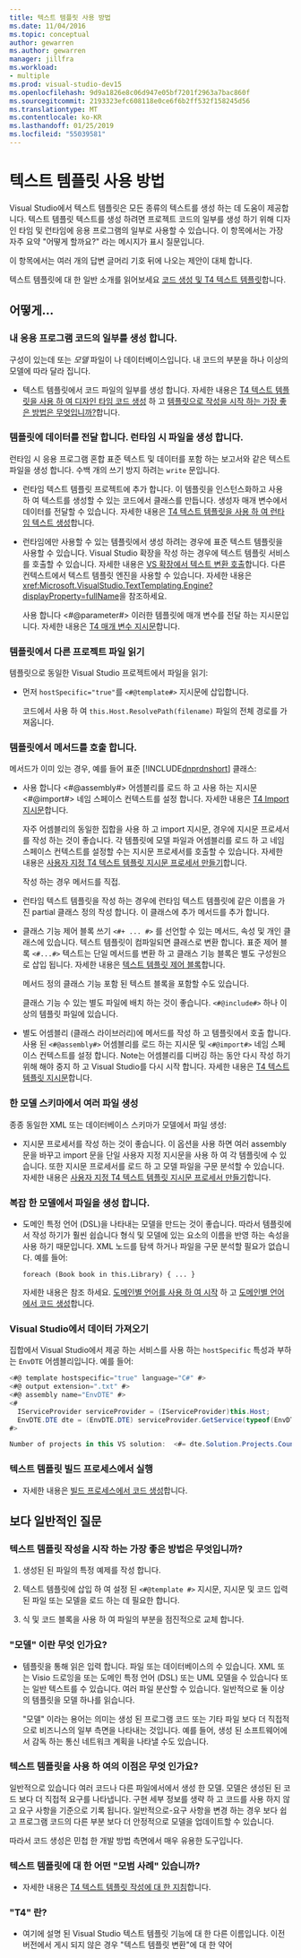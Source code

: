 ```yaml
---
title: 텍스트 템플릿 사용 방법
ms.date: 11/04/2016
ms.topic: conceptual
author: gewarren
ms.author: gewarren
manager: jillfra
ms.workload:
- multiple
ms.prod: visual-studio-dev15
ms.openlocfilehash: 9d9a1826e8c06d947e05bf7201f2963a7bac860f
ms.sourcegitcommit: 2193323efc608118e0ce6f6b2ff532f158245d56
ms.translationtype: MT
ms.contentlocale: ko-KR
ms.lasthandoff: 01/25/2019
ms.locfileid: "55039581"
---
```

# <a name="how-to--with-text-templates"></a>텍스트 템플릿 사용 방법
Visual Studio에서 텍스트 템플릿은 모든 종류의 텍스트를 생성 하는 데 도움이 제공합니다. 텍스트 템플릿 텍스트를 생성 하려면 프로젝트 코드의 일부를 생성 하기 위해 디자인 타임 및 런타임에 응용 프로그램의 일부로 사용할 수 있습니다. 이 항목에서는 가장 자주 요약 "어떻게 할까요?" 라는 메시지가 표시 질문입니다.

 이 항목에서는 여러 개의 답변 글머리 기호 뒤에 나오는 제안이 대체 합니다.

 텍스트 템플릿에 대 한 일반 소개를 읽어보세요 [코드 생성 및 T4 텍스트 템플릿](../modeling/code-generation-and-t4-text-templates.md)합니다.

## <a name="how-to-"></a>어떻게...

### <a name="generate-part-of-my-application-code"></a>내 응용 프로그램 코드의 일부를 생성 합니다.
 구성이 있는데 또는 *모델* 파일이 나 데이터베이스입니다. 내 코드의 부분을 하나 이상의 모델에 따라 달라 집니다.

-   텍스트 템플릿에서 코드 파일의 일부를 생성 합니다. 자세한 내용은 [T4 텍스트 템플릿을 사용 하 여 디자인 타임 코드 생성](../modeling/design-time-code-generation-by-using-t4-text-templates.md) 하 고 [템플릿으로 작성을 시작 하는 가장 좋은 방법은 무엇입니까?](#starting)합니다.

### <a name="generate-files-at-run-time-passing-data-into-the-template"></a>템플릿에 데이터를 전달 합니다. 런타임 시 파일을 생성 합니다.
 런타임 시 응용 프로그램 혼합 표준 텍스트 및 데이터를 포함 하는 보고서와 같은 텍스트 파일을 생성 합니다. 수백 개의 쓰기 방지 하려는 `write` 문입니다.

-   런타임 텍스트 템플릿 프로젝트에 추가 합니다. 이 템플릿을 인스턴스화하고 사용 하 여 텍스트를 생성할 수 있는 코드에서 클래스를 만듭니다. 생성자 매개 변수에서 데이터를 전달할 수 있습니다. 자세한 내용은 [T4 텍스트 템플릿을 사용 하 여 런타임 텍스트 생성](../modeling/run-time-text-generation-with-t4-text-templates.md)합니다.

-   런타임에만 사용할 수 있는 템플릿에서 생성 하려는 경우에 표준 텍스트 템플릿을 사용할 수 있습니다. Visual Studio 확장을 작성 하는 경우에 텍스트 템플릿 서비스를 호출할 수 있습니다. 자세한 내용은 [VS 확장에서 텍스트 변환 호출](../modeling/invoking-text-transformation-in-a-vs-extension.md)합니다. 다른 컨텍스트에서 텍스트 템플릿 엔진을 사용할 수 있습니다. 자세한 내용은 <xref:Microsoft.VisualStudio.TextTemplating.Engine?displayProperty=fullName>을 참조하세요.

     사용 합니다 \<#@parameter#> 이러한 템플릿에 매개 변수를 전달 하는 지시문입니다. 자세한 내용은 [T4 매개 변수 지시문](../modeling/t4-parameter-directive.md)합니다.

### <a name="read-another-project-file-from-a-template"></a>템플릿에서 다른 프로젝트 파일 읽기
 템플릿으로 동일한 Visual Studio 프로젝트에서 파일을 읽기:

-   먼저 `hostSpecific="true"`를 `<#@template#>` 지시문에 삽입합니다.

     코드에서 사용 하 여 `this.Host.ResolvePath(filename)` 파일의 전체 경로를 가져옵니다.

### <a name="invoke-methods-from-a-template"></a>템플릿에서 메서드를 호출 합니다.
 메서드가 이미 있는 경우, 예를 들어 표준 [!INCLUDE[dnprdnshort](../code-quality/includes/dnprdnshort_md.md)] 클래스:

- 사용 합니다 \<#@assembly#> 어셈블리를 로드 하 고 사용 하는 지시문 \<#@import#> 네임 스페이스 컨텍스트를 설정 합니다. 자세한 내용은 [T4 Import 지시문](../modeling/t4-import-directive.md)합니다.

   자주 어셈블리의 동일한 집합을 사용 하 고 import 지시문, 경우에 지시문 프로세서를 작성 하는 것이 좋습니다. 각 템플릿에 모델 파일과 어셈블리를 로드 하 고 네임 스페이스 컨텍스트를 설정할 수는 지시문 프로세서를 호출할 수 있습니다. 자세한 내용은 [사용자 지정 T4 텍스트 템플릿 지시문 프로세서 만들기](../modeling/creating-custom-t4-text-template-directive-processors.md)합니다.

  작성 하는 경우 메서드를 직접.

- 런타임 텍스트 템플릿을 작성 하는 경우에 런타임 텍스트 템플릿에 같은 이름을 가진 partial 클래스 정의 작성 합니다. 이 클래스에 추가 메서드를 추가 합니다.

- 클래스 기능 제어 블록 쓰기 `<#+ ... #>` 를 선언할 수 있는 메서드, 속성 및 개인 클래스에 있습니다. 텍스트 템플릿이 컴파일되면 클래스로 변환 합니다. 표준 제어 블록 `<#...#>` 텍스트는 단일 메서드를 변환 하 고 클래스 기능 블록은 별도 구성원으로 삽입 됩니다. 자세한 내용은 [텍스트 템플릿 제어 블록](../modeling/text-template-control-blocks.md)합니다.

   메서드 정의 클래스 기능 포함 된 텍스트 블록을 포함할 수도 있습니다.

   클래스 기능 수 있는 별도 파일에 배치 하는 것이 좋습니다. `<#@include#>` 하나 이상의 템플릿 파일에 있습니다.

- 별도 어셈블리 (클래스 라이브러리)에 메서드를 작성 하 고 템플릿에서 호출 합니다. 사용 된 `<#@assembly#>` 어셈블리를 로드 하는 지시문 및 `<#@import#>` 네임 스페이스 컨텍스트를 설정 합니다. Note는 어셈블리를 디버깅 하는 동안 다시 작성 하기 위해 해야 중지 하 고 Visual Studio를 다시 시작 합니다. 자세한 내용은 [T4 텍스트 템플릿 지시문](../modeling/t4-text-template-directives.md)합니다.

### <a name="generate-many-files-from-one-model-schema"></a>한 모델 스키마에서 여러 파일 생성
 종종 동일한 XML 또는 데이터베이스 스키마가 모델에서 파일 생성:

-   지시문 프로세서를 작성 하는 것이 좋습니다. 이 옵션을 사용 하면 여러 assembly 문을 바꾸고 import 문을 단일 사용자 지정 지시문을 사용 하 여 각 템플릿에 수 있습니다. 또한 지시문 프로세서를 로드 하 고 모델 파일을 구문 분석할 수 있습니다. 자세한 내용은 [사용자 지정 T4 텍스트 템플릿 지시문 프로세서 만들기](../modeling/creating-custom-t4-text-template-directive-processors.md)합니다.

### <a name="generate-files-from-a-complex-model"></a>복잡 한 모델에서 파일을 생성 합니다.

-   도메인 특정 언어 (DSL)을 나타내는 모델을 만드는 것이 좋습니다. 따라서 템플릿에서 작성 하기가 훨씬 쉽습니다 형식 및 모델에 있는 요소의 이름을 반영 하는 속성을 사용 하기 때문입니다. XML 노드를 탐색 하거나 파일을 구문 분석할 필요가 없습니다. 예를 들어:

     `foreach (Book book in this.Library) { ... }`

     자세한 내용은 참조 하세요. [도메인별 언어를 사용 하 여 시작](../modeling/getting-started-with-domain-specific-languages.md) 하 고 [도메인별 언어에서 코드 생성](../modeling/generating-code-from-a-domain-specific-language.md)합니다.

### <a name="get-data-from-visual-studio"></a>Visual Studio에서 데이터 가져오기
 집합에서 Visual Studio에서 제공 하는 서비스를 사용 하는 `hostSpecific` 특성과 부하는 `EnvDTE` 어셈블리입니다. 예를 들어:

```csharp
<#@ template hostspecific="true" language="C#" #>
<#@ output extension=".txt" #>
<#@ assembly name="EnvDTE" #>
<#
  IServiceProvider serviceProvider = (IServiceProvider)this.Host;
  EnvDTE.DTE dte = (EnvDTE.DTE) serviceProvider.GetService(typeof(EnvDTE.DTE));
#>

Number of projects in this VS solution:  <#= dte.Solution.Projects.Count #>
```

### <a name="execute-text-templates-in-the-build-process"></a>텍스트 템플릿 빌드 프로세스에서 실행

-   자세한 내용은 [빌드 프로세스에서 코드 생성](../modeling/code-generation-in-a-build-process.md)합니다.

## <a name="more-general-questions"></a>보다 일반적인 질문

### <a name="starting"></a> 텍스트 템플릿 작성을 시작 하는 가장 좋은 방법은 무엇입니까?

1.  생성된 된 파일의 특정 예제를 작성 합니다.

2.  텍스트 템플릿에 삽입 하 여 설정 된 `<#@template #>` 지시문, 지시문 및 코드 입력된 파일 또는 모델을 로드 하는 데 필요한 합니다.

3.  식 및 코드 블록을 사용 하 여 파일의 부분을 점진적으로 교체 합니다.

### <a name="what-is-a-model"></a>"모델" 이란 무엇 인가요?

-   템플릿을 통해 읽은 입력 합니다. 파일 또는 데이터베이스의 수 있습니다. XML 또는 Visio 드로잉을 또는 도메인 특정 언어 (DSL) 또는 UML 모델을 수 있습니다 또는 일반 텍스트를 수 있습니다. 여러 파일 분산할 수 있습니다. 일반적으로 둘 이상의 템플릿을 모델 하나를 읽습니다.

     "모델" 이라는 용어는 의미는 생성 된 프로그램 코드 또는 기타 파일 보다 더 직접적으로 비즈니스의 일부 측면을 나타내는 것입니다. 예를 들어, 생성 된 소프트웨어에서 감독 하는 통신 네트워크 계획을 나타낼 수도 있습니다.

### <a name="what-is-the-benefit-of-using-text-templates"></a>텍스트 템플릿을 사용 하 여의 이점은 무엇 인가요?
 일반적으로 있습니다 여러 코드나 다른 파일에서에서 생성 한 모델. 모델은 생성된 된 코드 보다 더 직접적 요구를 나타냅니다. 구현 세부 정보를 생략 하 고 코드를 사용 하지 않고 요구 사항을 기준으로 기록 됩니다. 일반적으로-요구 사항을 변경 하는 경우 보다 쉽고 프로그램 코드의 다른 부분 보다 더 안정적으로 모델을 업데이트할 수 있습니다.

 따라서 코드 생성은 민첩 한 개발 방법 측면에서 매우 유용한 도구입니다.

### <a name="what-best-practices-are-there-for-text-templates"></a>텍스트 템플릿에 대 한 어떤 "모범 사례" 있습니까?

-   자세한 내용은 [T4 텍스트 템플릿 작성에 대 한 지침](../modeling/guidelines-for-writing-t4-text-templates.md)합니다.

### <a name="what-is-t4"></a>"T4" 란?

-   여기에 설명 된 Visual Studio 텍스트 템플릿 기능에 대 한 다른 이름입니다. 이전 버전에서 게시 되지 않은 경우 "텍스트 템플릿 변환"에 대 한 약어

